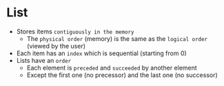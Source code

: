 # List

- Stores items `contiguously in the memory`
  - The `physical order` (memory) is the same as the `logical order` (viewed by the user)
- Each item has an `index` which is sequential (starting from 0)
- Lists have an `order`
  - Each element is `preceded` and `succeeded` by another element
  - Except the first one (no precessor) and the last one (no successor)
